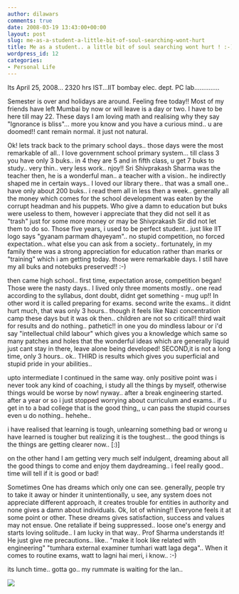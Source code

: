 ```yaml
---
author: dilawars
comments: true
date: 2008-03-19 13:43:00+00:00
layout: post
slug: me-as-a-student-a-little-bit-of-soul-searching-wont-hurt
title: Me as a student.. a little bit of soul searching wont hurt ! :-)
wordpress_id: 12
categories:
- Personal Life
---
```


Its April 25, 2008... 2320 hrs IST...IIT bombay elec. dept. PC lab..............  
  
Semester is over and holidays are around. Feeling free today!! Most of my friends  have left Mumbai by now or will leave is a day or two. I have to be here till may 22. These days I am loving math and realising why they say "Ignorance is bliss"... more you know and you have a curious mind.. u are doomed!! cant remain normal. it just not natural.  
  
Ok! lets track back to the primary school days.. those days were the most remarkable of all.. I love government school primary system... till class 3 you have only 3 buks.. in 4 they are 5 and in fifth class, u get 7 buks to study.. very thin.. very less work.. njoy!! Sri Shivprakash Sharma was the teacher then, he is a wonderful man.. a teacher with a vision.. he indirectly shaped me in certain ways.. I loved our library there.. that was a small one.. have only about 200 buks.. i read them all in less then a week.. generally all the money which comes for the school development was eaten by the corrupt headman and his puppets. Who give a damn to education but buks were useless to them, however i appreciate that they did not sell it as "trash" just for some more money or may be Shivprakash Sir did not let them to do so. Those five years, i used to be perfect student.. just like IIT logo says "gyanam parmam dhayeyam".. no stupid competition, no  forced expectation.. what else you can ask from a society.. fortunately, in my family there was a strong appreciation for education rather than marks or "training" which i am getting today. those were remarkable days. I still have my all buks and notebuks preserved!! :-)  
  
then came high school.. first time, expectation arose, competition began! Those were the nasty days.. I lived only three moments mostly.. one read according to the syllabus, dont doubt,  didnt get something - mug up!! In other word it is called preparing for exams. second write the exams.. it didnt hurt much, that was only 3 hours.. though it feels like Nazi concentration camp these days but it was ok then.. children are not so critical!! third wait for results and do nothing.. pathetic!! in one you do mindless labour or i'd say "intellectual child labour" which gives you a knowledge which same so many patches and holes that the wonderful ideas which are generally liquid just cant stay in there, leave alone being developed!  SECOND,it is not a long time, only 3 hours.. ok.. THIRD is results which gives you superficial and stupid  pride in your abilities..  
  
upto intermediate I continued in the same way. only positive point was i never took any kind of coaching, i study all the things by myself, otherwise things would be worse by now!   nyway.. after a break engineering started. after a year or so i just stopped worrying about curriculum and  exams.. if u get in to a bad college that is the good thing,, u can pass the stupid courses even u do nothing.. hehehe..  
  
i have realised that learning is tough, unlearning something bad or wrong u have learned is tougher but realizing it is the toughest... the good things is the things are getting clearer now.. [:)]  
  
on the other hand I am getting very much self indulgent, dreaming about all the good things to come and enjoy them daydreaming..  i feel really good.. time will tell if it is good or bad!  
  
Sometimes One has dreams which only one can see. generally, people try to take it away or hinder it unintentionally, u see, any system does not appreciate different approach, it creates trouble for entities in authority and none gives a damn about individuals. Ok, lot of whining!! Everyone feels it at some point or other. These dreams gives satisfaction, success and values may not ensue. One retaliate if being suppressed.. loose one's energy and starts loving solitude.. I am lucky in that way.. Prof Sharma understands it! He just give me precautions.. like.. "make it look like related with engineering" "tumhara external examiner tumhari watt laga dega".. When it comes to routine exams, watt to lagni hai meri, i know.. :-)  
  
its lunch time.. gotta go.. my rummate is waiting for the lan..

![](https://blogger.googleusercontent.com/tracker/3794193585985230867-3699566034805006975?l=dilawarsays.blogspot.com)
